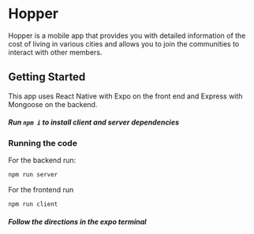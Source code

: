 # Hopper

Hopper is a mobile app that provides you with detailed information of the cost of living in various cities and allows you to join the communities to interact with other members.

## Getting Started
This app uses React Native with Expo on the front end and Express with Mongoose on the backend. 

##### Run ```npm i``` to install client and server dependencies


### Running the code

For the backend run:

```js
npm run server
```

For the frontend run

```js
npm run client
```

##### Follow the directions in the expo terminal

